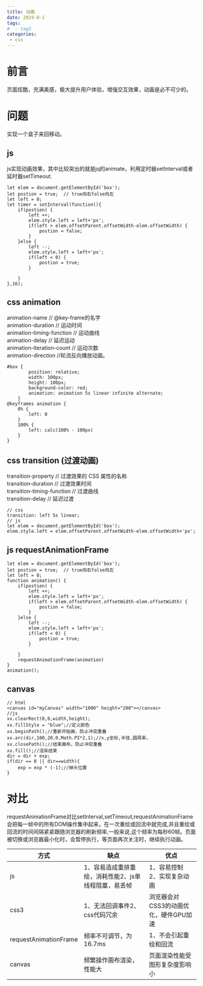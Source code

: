 ```yaml
---
title: 动画
date: 2019-8-1
tags:
#  - tag3
categories: 
 - css
---
```

# 前言
页面炫酷，充满美感，极大提升用户体验，增强交互效果，动画是必不可少的。

# 问题
实现一个盒子来回移动。

## js
js实现动画效果，其中比较突出的就是jq的animate，利用定时器setInterval或者延时器setTimeout.

```
let elem = document.getElementById('box');
let postion = true;  // true向右false向左
let left = 0;
let timer = setInterval(function(){ 
    if(postion) {
        left ++;
        elem.style.left = left+'px';
        if(left > elem.offsetParent.offsetWidth-elem.offsetWidth) {
            postion = false;
        }
    }else {
        left --;
        elem.style.left = left+'px';
        if(left < 0) {
            postion = true;
        }
    
    }
},16);
```

## css animation

animation-name // @key-frame的名字</br>
animation-duration // 运动时间</br>
animation-timing-function // 运动曲线</br>
animation-delay  // 延迟运动</br>
animation-iteration-count // 运动次数</br>
animation-direction //轮流反向播放动画。</br>

```
#box {
        position: relative;
        width: 100px;
        height: 100px;
        background-color: red;
        animation: animation 5s linear infinite alternate;
    }
@keyframes animation {
    0% {
        left: 0
    }
    100% {
        left: calc(100% - 100px)
    }
}
```

## css transition (过渡动画)
transition-property // 过渡效果的 CSS 属性的名称</br>
transition-duration // 过渡效果时间</br>
transition-timing-function // 过渡曲线 </br>
transition-delay // 延迟过渡</br>

```
// css
transition: left 5s linear;
// js
let elem = document.getElementById('box');
elem.style.left = elem.offsetParent.offsetWidth-elem.offsetWidth+'px';
```

## js requestAnimationFrame

```
let elem = document.getElementById('box');
let postion = true;  // true向右false向左
let left = 0;
function animation() {
    if(postion) {
        left ++;
        elem.style.left = left+'px';
        if(left > elem.offsetParent.offsetWidth-elem.offsetWidth) {
            postion = false;
        }
    }else {
        left --;
        elem.style.left = left+'px';
        if(left < 0) {
            postion = true;
        }
    
    }
    requestAnimationFrame(animation)
}
animation();
```
## canvas

```
// html
<canvas id="myCanvas" width="1000" height="200"></canvas>
//js
xx.clearRect(0,0,width,height);
xx.fillStyle = "blue";//定义颜色
xx.beginPath();//重新开始画，防止冲突重叠
xx.arc(dir,100,20,0,Math.PI*2,1);//x,y坐标,半径,圆周率，
xx.closePath();//结束画布，防止冲突重叠
xx.fill();//渲染结束
dir = dir + exp;
if(dir == 0 || dir==width){
    exp = exp * (-1);//掉头位置
}
```

# 对比
requestAnimationFrame对比setInterval,setTimeout,requestAnimationFrame 会把每一帧中的所有DOM操作集中起来，在一次重绘或回流中就完成,并且重绘或回流的时间间隔紧紧跟随浏览器的刷新频率,一般来说,这个频率为每秒60帧。页面被切换或浏览器最小化时，会暂停执行，等页面再次关注时，继续执行动画。

| 方式 | 缺点 | 优点 |
| ------ | ------ | ------ |
| js | 1、容易造成重排重绘，消耗性能2、js单线程阻塞，易丢帧 | 1、容易控制 2、实现复杂动画|
| css3 | 1、无法回调事件2、css代码冗余 | 浏览器会对CSS3的动画优化，硬件GPU加速 |
| requestAnimationFrame | 频率不可调节，为16.7ms | 1、不会引起重绘和回流 |
| canvas | 频繁操作画布渲染，性能大 |页面渲染性能受图形复杂度影响小 |